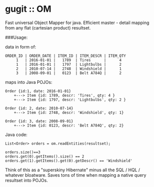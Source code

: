 # gugit :: OM
Fast universal Object Mapper for java. Efficient master - detail mapping from any flat (cartesian product) resultset.

###Usage:

data in form of:
```
ORDER_ID | ORDER_DATE | ITEM_ID | ITEM_DESCR | ITEM_QTY
     1   | 2016-01-01 |   1789  | Tires      |      4
     1   | 2016-01-01 |   1797  | Lightbulbs |      2
     2   | 2010-07-14 |   2748  | Windshield |      1
     3   | 2008-09-01 |   0123  | Belt A784Q |      2
```
maps into Java POJOs:
```
Order {id:1, date: 2016-01-01}
    +---> Item {id: 1789, descr: 'Tires', qty: 4 }
    +---> Item {id: 1797, descr: 'Lightbulbs', qty: 2 }

Order {id: 2, date: 2010-07-14}
    +---> Item {id: 2748, descr: 'Windshield', qty: 1}
    
Order {id: 3, date: 2008-09-01}
    +---> Item {id: 0123, descr: 'Belt A784Q', qty: 2}
```

Java code:
```
List<Order> orders = om.readEntities(resultset);

orders.size()==3
orders.get(0).getItems().size() == 2
orders.get(1).getItems().get(0).getDescr() == 'Windshield'
```

Think of this as a "superskiny Hibernate" minus all the SQL / HQL / whatever bloatware. Saves tons of time when mapping a native query resultset into POJOs.
